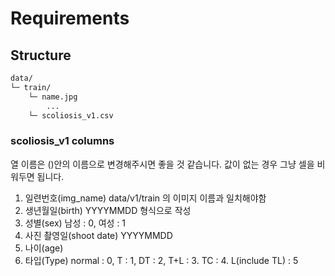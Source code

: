 # Requirements

## Structure
```sh
data/
└─ train/
    └─ name.jpg
        ...
    └─ scoliosis_v1.csv
```

### scoliosis_v1 columns
열 이름은 ()안의 이름으로 변경해주시면 좋을 것 같습니다.
값이 없는 경우 그냥 셀을 비워두면 됩니다.

1. 일련번호(img_name)
    data/v1/train 의 이미지 이름과 일치해야함
2. 생년월일(birth)
    YYYYMMDD 형식으로 작성
3. 성별(sex)
    남성 : 0, 여성 : 1
4. 사진 촬영일(shoot date)
    YYYYMMDD
5. 나이(age)
6. 타입(Type)
    normal : 0, T : 1, DT : 2, T+L : 3. TC : 4. L(include TL) : 5




